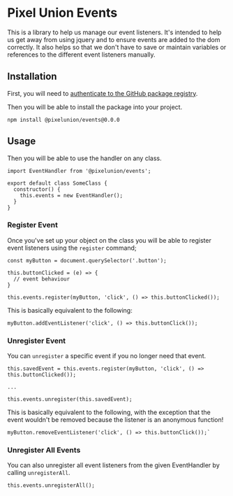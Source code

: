 # Pixel Union Events

This is a library to help us manage our event listeners. It's intended to help us get away from using jquery and to ensure events are added to the dom correctly. It also helps so that we don't have to save or maintain variables or references to the different event listeners manually.

## Installation

First, you will need to [authenticate to the GitHub package registry](https://help.github.com/en/articles/configuring-npm-for-use-with-github-package-registry).

Then you will be able to install the package into your project.

```
npm install @pixelunion/events@0.0.0
```

## Usage

Then you will be able to use the handler on any class.

```
import EventHandler from '@pixelunion/events';

export default class SomeClass {
  constructor() {
    this.events = new EventHandler();
  }
}
```

### Register Event

Once you've set up your object on the class you will be able to register event listeners using the `register` command;

```
const myButton = document.querySelector('.button');

this.buttonClicked = (e) => {
  // event behaviour
}

this.events.register(myButton, 'click', () => this.buttonClicked());
```

This is basically equivalent to the following:

```
myButton.addEventListener('click', () => this.buttonClick());
```

### Unregister Event

You can `unregister` a specific event if you no longer need that event.

```
this.savedEvent = this.events.register(myButton, 'click', () => this.buttonClicked());

...

this.events.unregister(this.savedEvent);
```

This is basically equivalent to the following, with the exception that the event wouldn't be removed because the listener is an anonymous function!

```
myButton.removeEventListener('click', () => this.buttonClick());`
```

### Unregister All Events

You can also unregister all event listeners from the given EventHandler by calling `unregisterAll`.

```
this.events.unregisterAll();
```
